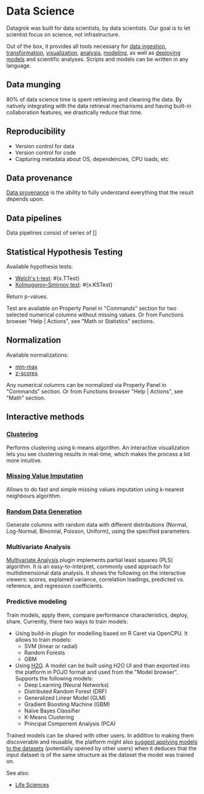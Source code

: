 <!-- TITLE: Data Science -->
<!-- SUBTITLE: -->

# Data Science

Datagrok was built for data scientists, by data scientists. Our goal is to let scientist focus 
on science, not infrastructure. 

Out of the box, it provides all tools necessary for 
[data ingestion](../access/importing-data.md), 
[transformation](../transform/data-wrangling.md), 
[visualization](../visualize/viewers.md), 
[analysis](../explore/exploratory-data-analysis.md), 
[modeling](predictive-modeling.md), 
as well as [deploying models](predictive-modeling.md#deployment) 
and scientific analyses. Scripts and models can be written in any language. 

## Data munging

80% of data science time is spent retrieving and cleaning the data. By natively integrating 
with the data retrieval mechanisms and having built-in collaboration features, we drastically
reduce that time.

## Reproducibility

* Version control for data
* Version control for code
* Capturing metadata about OS, dependencies, CPU loads, etc 

## Data provenance

[Data provenance](../govern/data-provenance.md) is the ability to fully understand everything 
that the result depends upon.

## Data pipelines

Data pipelines consist of series of [] 

## Statistical Hypothesis Testing

Available hypothesis tests:
* [Welch's t-test](https://en.wikipedia.org/wiki/Welch%27s_t-test): #{x.TTest}
* [Kolmogorov–Smirnov test](https://en.wikipedia.org/wiki/Kolmogorov–Smirnov_test): #{x.KSTest}

Return p-values.

Test are available on Property Panel in "Commands" section for two selected numerical columns 
without missing values. Or from Functions browser "Help | Actions", see "Math or Statistics" 
sections. 

## Normalization

Available normalizations:
* [min-max](https://en.wikipedia.org/wiki/Feature_scaling)
* [z-scores](https://en.wikipedia.org/wiki/Standard_score)

Any numerical columns can be normalized via Property Panel in "Commands" section. 
Or from Functions browser "Help | Actions", see "Math" section. 

## Interactive methods

### [Clustering](../explore/cluster-data.md)
Performs clustering using k-means algorithm. An interactive visualization lets you see clustering
results in real-time, which makes the process a lot more intuitive.

### [Missing Value Imputation](../transform/missing-values-imputation.md) 
Allows to do fast and simple missing values imputation using k-nearest neighbours algorithm.  

### [Random Data Generation](../transform/random-data.md)
Generate columns with random data with different distributions (Normal, Log-Normal, Binomial, Poisson, Uniform),
using the specified parameters.

### Multivariate Analysis 
[Multivariate Analysis](../explore/multivariate-analysis/pls.md) plugin implements partial 
least squares (PLS) algorithm. It is an easy-to-interpret, commonly used approach for multidimensional 
data analysis. It shows the following on the interactive viewers: scores, explained variance, 
correlation loadings, predicted vs. reference, and regression coefficients.

### Predictive modeling
Train models, apply them, compare performance characteristics, deploy, share. 
Currently, there two ways to train models:

 * Using build-in plugin for modelling based on R Caret via OpenCPU. It allows to train models:
   * SVM (linear or radial)
   * Random Forests
   * GBM
 * Using [H2O](https://h2o.ai). A model can be built using H2O UI and than exported into the platform in POJO format 
   and used from the "Model browser". Supports the following models:
   * Deep Learning (Neural Networks)
   * Distributed Random Forest (DRF)
   * Generalized Linear Model (GLM)
   * Gradient Boosting Machine (GBM)
   * Naïve Bayes Classifier
   * K-Means Clustering
   * Principal Component Analysis (PCA)

Trained models can be shared with other users. In addition to making them discoverable and reusable, the platform
might also [suggest applying models to the datasets](self-learning-platform.md) (potentially opened by 
other users) when it deduces that the input dataset is of the same structure as the dataset the model was trained on.

See also:
* [Life Sciences](../stories/life-sciences.md)
